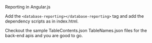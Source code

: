 Reporting in Angular.js

Add the ```<database-reporting></database-reporting>``` tag and add the dependency scripts as in index.html.

Checkout the sample TableContents.json  TableNames.json files for the back-end apis and you are good to go.
